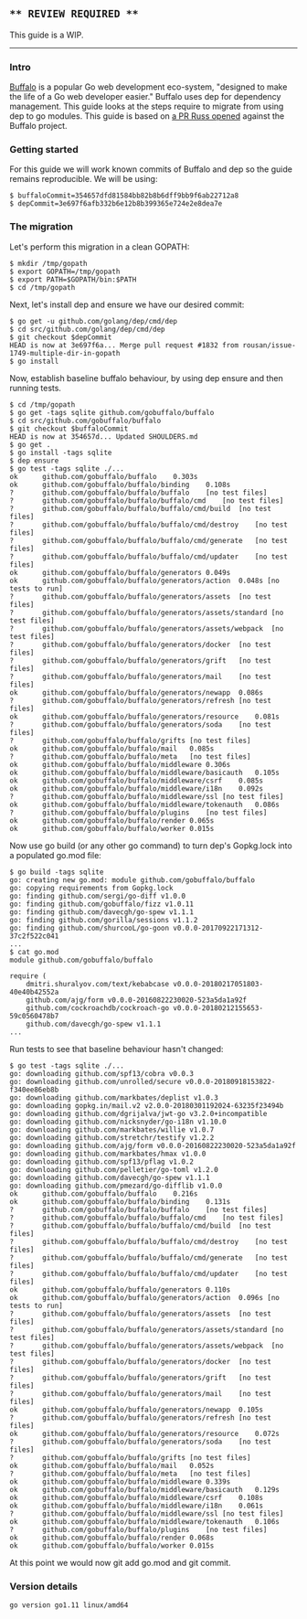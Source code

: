 <!-- __JSON: egrunner script.sh # LONG ONLINE

## `** REVIEW REQUIRED **`

This guide is a WIP.

----

### Intro

[Buffalo](https://gobuffalo.io/en) is a popular Go web development eco-system, "designed to make the
life of a Go web developer easier." Buffalo uses dep for dependency management. This guide looks at
the steps require to migrate from using dep to go modules. This guide is based on [a PR Russ
opened](https://github.com/gobuffalo/buffalo/pull/1074) against the Buffalo project.

### Getting started

For this guide we will work known commits of Buffalo and dep so the guide remains reproducible. We
will be using:

```
{{PrintBlock "pinned commits" -}}
```

### The migration

Let's perform this migration in a clean GOPATH:

```
{{PrintBlock "setup" -}}
```

Next, let's install dep and ensure we have our desired commit:

```
{{PrintBlock "install dep" -}}
```

Now, establish baseline buffalo behaviour, by using dep ensure and then running tests.

```
{{PrintBlock "baseline" -}}
```

Now use go build (or any other go command) to turn dep's Gopkg.lock into a populated go.mod file:

```
{{lineEllipsis 8 (PrintBlock "go build") -}}
{{lineEllipsis 8 (PrintBlock "cat go.mod") -}}
```

Run tests to see that baseline behaviour hasn't changed:

```
{{PrintBlock "go test" -}}
```

At this point we would now git add go.mod and git commit.

### Version details

```
{{PrintBlockOut "version details" -}}
```

-->

## `** REVIEW REQUIRED **`

This guide is a WIP.

----

### Intro

[Buffalo](https://gobuffalo.io/en) is a popular Go web development eco-system, "designed to make the
life of a Go web developer easier." Buffalo uses dep for dependency management. This guide looks at
the steps require to migrate from using dep to go modules. This guide is based on [a PR Russ
opened](https://github.com/gobuffalo/buffalo/pull/1074) against the Buffalo project.

### Getting started

For this guide we will work known commits of Buffalo and dep so the guide remains reproducible. We
will be using:

```
$ buffaloCommit=354657dfd81584bb82b8b6dff9bb9f6ab22712a8
$ depCommit=3e697f6afb332b6e12b8b399365e724e2e8dea7e
```

### The migration

Let's perform this migration in a clean GOPATH:

```
$ mkdir /tmp/gopath
$ export GOPATH=/tmp/gopath
$ export PATH=$GOPATH/bin:$PATH
$ cd /tmp/gopath
```

Next, let's install dep and ensure we have our desired commit:

```
$ go get -u github.com/golang/dep/cmd/dep
$ cd src/github.com/golang/dep/cmd/dep
$ git checkout $depCommit
HEAD is now at 3e697f6a... Merge pull request #1832 from rousan/issue-1749-multiple-dir-in-gopath
$ go install
```

Now, establish baseline buffalo behaviour, by using dep ensure and then running tests.

```
$ cd /tmp/gopath
$ go get -tags sqlite github.com/gobuffalo/buffalo
$ cd src/github.com/gobuffalo/buffalo
$ git checkout $buffaloCommit
HEAD is now at 354657d... Updated SHOULDERS.md
$ go get .
$ go install -tags sqlite
$ dep ensure
$ go test -tags sqlite ./...
ok  	github.com/gobuffalo/buffalo	0.303s
ok  	github.com/gobuffalo/buffalo/binding	0.108s
?   	github.com/gobuffalo/buffalo/buffalo	[no test files]
?   	github.com/gobuffalo/buffalo/buffalo/cmd	[no test files]
?   	github.com/gobuffalo/buffalo/buffalo/cmd/build	[no test files]
?   	github.com/gobuffalo/buffalo/buffalo/cmd/destroy	[no test files]
?   	github.com/gobuffalo/buffalo/buffalo/cmd/generate	[no test files]
?   	github.com/gobuffalo/buffalo/buffalo/cmd/updater	[no test files]
ok  	github.com/gobuffalo/buffalo/generators	0.049s
ok  	github.com/gobuffalo/buffalo/generators/action	0.048s [no tests to run]
?   	github.com/gobuffalo/buffalo/generators/assets	[no test files]
?   	github.com/gobuffalo/buffalo/generators/assets/standard	[no test files]
?   	github.com/gobuffalo/buffalo/generators/assets/webpack	[no test files]
?   	github.com/gobuffalo/buffalo/generators/docker	[no test files]
?   	github.com/gobuffalo/buffalo/generators/grift	[no test files]
?   	github.com/gobuffalo/buffalo/generators/mail	[no test files]
ok  	github.com/gobuffalo/buffalo/generators/newapp	0.086s
?   	github.com/gobuffalo/buffalo/generators/refresh	[no test files]
ok  	github.com/gobuffalo/buffalo/generators/resource	0.081s
?   	github.com/gobuffalo/buffalo/generators/soda	[no test files]
?   	github.com/gobuffalo/buffalo/grifts	[no test files]
ok  	github.com/gobuffalo/buffalo/mail	0.085s
?   	github.com/gobuffalo/buffalo/meta	[no test files]
ok  	github.com/gobuffalo/buffalo/middleware	0.306s
ok  	github.com/gobuffalo/buffalo/middleware/basicauth	0.105s
ok  	github.com/gobuffalo/buffalo/middleware/csrf	0.085s
ok  	github.com/gobuffalo/buffalo/middleware/i18n	0.092s
?   	github.com/gobuffalo/buffalo/middleware/ssl	[no test files]
ok  	github.com/gobuffalo/buffalo/middleware/tokenauth	0.086s
?   	github.com/gobuffalo/buffalo/plugins	[no test files]
ok  	github.com/gobuffalo/buffalo/render	0.065s
ok  	github.com/gobuffalo/buffalo/worker	0.015s
```

Now use go build (or any other go command) to turn dep's Gopkg.lock into a populated go.mod file:

```
$ go build -tags sqlite
go: creating new go.mod: module github.com/gobuffalo/buffalo
go: copying requirements from Gopkg.lock
go: finding github.com/sergi/go-diff v1.0.0
go: finding github.com/gobuffalo/fizz v1.0.11
go: finding github.com/davecgh/go-spew v1.1.1
go: finding github.com/gorilla/sessions v1.1.2
go: finding github.com/shurcooL/go-goon v0.0.0-20170922171312-37c2f522c041
...
$ cat go.mod
module github.com/gobuffalo/buffalo

require (
	dmitri.shuralyov.com/text/kebabcase v0.0.0-20180217051803-40e40b42552a
	github.com/ajg/form v0.0.0-20160822230020-523a5da1a92f
	github.com/cockroachdb/cockroach-go v0.0.0-20180212155653-59c0560478b7
	github.com/davecgh/go-spew v1.1.1
...
```

Run tests to see that baseline behaviour hasn't changed:

```
$ go test -tags sqlite ./...
go: downloading github.com/spf13/cobra v0.0.3
go: downloading github.com/unrolled/secure v0.0.0-20180918153822-f340ee86eb8b
go: downloading github.com/markbates/deplist v1.0.3
go: downloading gopkg.in/mail.v2 v2.0.0-20180301192024-63235f23494b
go: downloading github.com/dgrijalva/jwt-go v3.2.0+incompatible
go: downloading github.com/nicksnyder/go-i18n v1.10.0
go: downloading github.com/markbates/willie v1.0.7
go: downloading github.com/stretchr/testify v1.2.2
go: downloading github.com/ajg/form v0.0.0-20160822230020-523a5da1a92f
go: downloading github.com/markbates/hmax v1.0.0
go: downloading github.com/spf13/pflag v1.0.2
go: downloading github.com/pelletier/go-toml v1.2.0
go: downloading github.com/davecgh/go-spew v1.1.1
go: downloading github.com/pmezard/go-difflib v1.0.0
ok  	github.com/gobuffalo/buffalo	0.216s
ok  	github.com/gobuffalo/buffalo/binding	0.131s
?   	github.com/gobuffalo/buffalo/buffalo	[no test files]
?   	github.com/gobuffalo/buffalo/buffalo/cmd	[no test files]
?   	github.com/gobuffalo/buffalo/buffalo/cmd/build	[no test files]
?   	github.com/gobuffalo/buffalo/buffalo/cmd/destroy	[no test files]
?   	github.com/gobuffalo/buffalo/buffalo/cmd/generate	[no test files]
?   	github.com/gobuffalo/buffalo/buffalo/cmd/updater	[no test files]
ok  	github.com/gobuffalo/buffalo/generators	0.110s
ok  	github.com/gobuffalo/buffalo/generators/action	0.096s [no tests to run]
?   	github.com/gobuffalo/buffalo/generators/assets	[no test files]
?   	github.com/gobuffalo/buffalo/generators/assets/standard	[no test files]
?   	github.com/gobuffalo/buffalo/generators/assets/webpack	[no test files]
?   	github.com/gobuffalo/buffalo/generators/docker	[no test files]
?   	github.com/gobuffalo/buffalo/generators/grift	[no test files]
?   	github.com/gobuffalo/buffalo/generators/mail	[no test files]
ok  	github.com/gobuffalo/buffalo/generators/newapp	0.105s
?   	github.com/gobuffalo/buffalo/generators/refresh	[no test files]
ok  	github.com/gobuffalo/buffalo/generators/resource	0.072s
?   	github.com/gobuffalo/buffalo/generators/soda	[no test files]
?   	github.com/gobuffalo/buffalo/grifts	[no test files]
ok  	github.com/gobuffalo/buffalo/mail	0.052s
?   	github.com/gobuffalo/buffalo/meta	[no test files]
ok  	github.com/gobuffalo/buffalo/middleware	0.339s
ok  	github.com/gobuffalo/buffalo/middleware/basicauth	0.129s
ok  	github.com/gobuffalo/buffalo/middleware/csrf	0.108s
ok  	github.com/gobuffalo/buffalo/middleware/i18n	0.061s
?   	github.com/gobuffalo/buffalo/middleware/ssl	[no test files]
ok  	github.com/gobuffalo/buffalo/middleware/tokenauth	0.106s
?   	github.com/gobuffalo/buffalo/plugins	[no test files]
ok  	github.com/gobuffalo/buffalo/render	0.068s
ok  	github.com/gobuffalo/buffalo/worker	0.015s
```

At this point we would now git add go.mod and git commit.

### Version details

```
go version go1.11 linux/amd64
```

<!-- END -->
